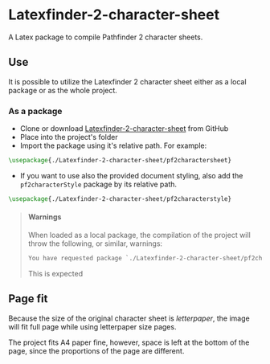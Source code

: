 # Latexfinder-2-character-sheet
A Latex package to compile Pathfinder 2 character sheets.

## Use
It is possible to utilize the Latexfinder 2 character sheet either as a local package or as the whole project.

### As a package
- Clone or download [Latexfinder-2-character-sheet](https://github.com/Jocarnail/Latexfinder-2-character-sheet) from GitHub
- Place into the project's folder
- Import the package using it's relative path. For example:
```latex
\usepackage{./Latexfinder-2-character-sheet/pf2charactersheet}
```
- If you want to use also the provided document styling, also add the ```pf2characterStyle``` package by its relative path.
```latex
\usepackage{./Latexfinder-2-character-sheet/pf2characterstyle}
```
> #### **Warnings**
> 
> When loaded as a local package, the compilation of the project will throw the following, or similar, warnings:
> ```latex
> You have requested package `./Latexfinder-2-character-sheet/pf2charactersheet`, but the package provides `pf2charactersheet`.
> ```
>
> This is expected


## Page fit
Because the size of the original character sheet is *letterpaper*, the image will fit full page while using letterpaper size pages. 

The project fits A4 paper fine, however, space is left at the bottom of the page, since the proportions of the page are different.